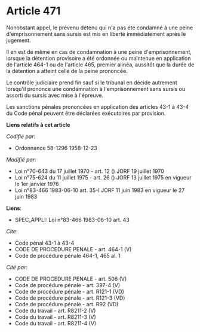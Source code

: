 # Article 471

Nonobstant appel, le prévenu détenu qui n'a pas été condamné à une peine d'emprisonnement sans sursis est mis en liberté
immédiatement après le jugement.

Il en est de même en cas de condamnation à une peine d'emprisonnement, lorsque la détention provisoire a été ordonnée ou
maintenue en application de l'article 464-1 ou de l'article 465, premier alinéa, aussitôt que la durée de la détention a
atteint celle de la peine prononcée.

Le contrôle judiciaire prend fin sauf si le tribunal en décide autrement lorsqu'il prononce une condamnation à
l'emprisonnement sans sursis ou assorti du sursis avec mise à l'épreuve.

Les sanctions pénales prononcées en application des articles 43-1 à 43-4 du Code pénal peuvent être déclarées exécutoires par
provision.

**Liens relatifs à cet article**

_Codifié par_:

  - Ordonnance 58-1296 1958-12-23

_Modifié par_:

  - Loi n°70-643 du 17 juillet 1970 - art. 12 () JORF 19 juillet 1970
  - Loi n°75-624 du 11 juillet 1975 - art. 26 () JORF 13 juillet 1975 en vigueur le 1er janvier 1976
  - Loi n°83-466 1983-06-10 art. 35-I JORF 11 juin 1983 en vigueur le 27 juin 1983

**Liens**:

  - SPEC_APPLI: Loi n°83-466 1983-06-10 art. 43

_Cite_:

  - Code pénal 43-1 à 43-4
  - CODE DE PROCEDURE PENALE - art. 464-1 (V)
  - Code de procédure pénale 464-1, 465 al. 1

_Cité par_:

  - CODE DE PROCEDURE PENALE - art. 506 (V)
  - Code de procédure pénale - art. 397-4 (V)
  - Code de procédure pénale - art. R121-1 (VD)
  - Code de procédure pénale - art. R121-3 (VD)
  - Code de procédure pénale - art. R92 (VD)
  - Code du travail - art. R8211-2 (V)
  - Code du travail - art. R8211-3 (V)
  - Code du travail - art. R8211-4 (V)
